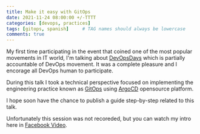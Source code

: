 ```yaml
---
title: Make it easy with GitOps
date: 2021-11-24 08:00:00 +/-TTTT
categories: [devops, practices]
tags: [gitops, spanish]     # TAG names should always be lowercase
comments: true
---
```


My first time participating in the event that coined one of the most popular movements in IT world, I'm talking about [DevOpsDays](https://devopsdays.org/) which is partially accountable of DevOps movement. It was a complete pleasure and I encorage all DevOps human to participate.

During this talk I took a technical perspective focused on implementing the engineering practice known as [GitOps](https://www.gitops.tech/) using [ArgoCD](https://argo-cd.readthedocs.io/en/stable/) opensource platform.

I hope soon have the chance to publish a guide step-by-step related to this talk.

Unfortunately this session was not recoreded, but you can watch my intro here in [Facebook Video](https://www.facebook.com/watch/?v=3312492085644885).
